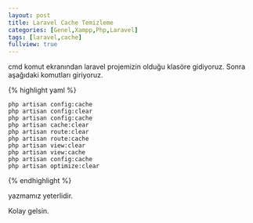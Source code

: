```yaml
---
layout: post
title: Laravel Cache Temizleme
categories: [Genel,Xampp,Php,Laravel]
tags: [laravel,cache]
fullview: true
---
```


cmd komut ekranından laravel projemizin olduğu klasöre gidiyoruz.
Sonra aşağıdaki komutları giriyoruz.

{% highlight yaml %}

    
    php artisan config:cache
    php artisan config:clear
    php artisan config:cache
    php artisan cache:clear
    php artisan route:clear
    php artisan route:cache
    php artisan view:clear
    php artisan view:cache
    php artisan config:cache
    php artisan optimize:clear 

{% endhighlight %}

yazmamız yeterlidir.

Kolay gelsin.

